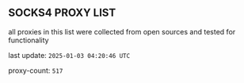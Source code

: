 ## SOCKS4 PROXY LIST

all proxies in this list were collected from open sources and tested for functionality

last update: `2025-01-03 04:20:46 UTC`

proxy-count: `517`
